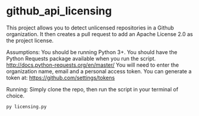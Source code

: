 # github_api_licensing
This project allows you to detect unlicensed repositories in a Github organization. It then creates a pull request to add an Apache License 2.0 as the project license. 


Assumptions:
You should be running Python 3+.
You should have the Python Requests package available when you run the script. http://docs.python-requests.org/en/master/ 
You will need to enter the organization name, email and a personal access token. You can generate a token at: https://github.com/settings/tokens 

Running:
Simply clone the repo, then run the script in your terminal of choice. 
```
py licensing.py
```


